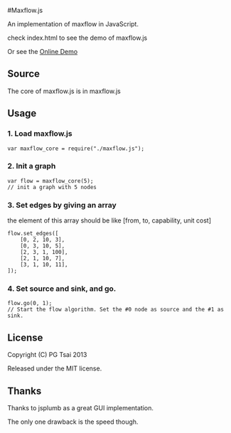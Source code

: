 #Maxflow.js

An implementation of maxflow in JavaScript.

check index.html to see the demo of maxflow.js

Or see the [Online Demo](http://itspg.org/demo/maxflow/)

## Source

The core of maxflow.js is in maxflow.js

## Usage

### 1. Load maxflow.js

	var maxflow_core = require("./maxflow.js");

### 2. Init a graph

	var flow = maxflow_core(5);
	// init a graph with 5 nodes

### 3. Set edges by giving an array

the element of this array should be like [from, to, capability, unit cost]

	flow.set_edges([
		[0, 2, 10, 3],
		[0, 3, 10, 5],
		[2, 3, 1, 100],
		[2, 1, 10, 7],
		[3, 1, 10, 11],
	]);

### 4. Set source and sink, and go.

	flow.go(0, 1);
	// Start the flow algorithm. Set the #0 node as source and the #1 as sink. 

## License

Copyright (C) PG Tsai 2013

Released under the MIT license.

## Thanks

Thanks to jsplumb as a great GUI implementation.

The only one drawback is the speed though.
